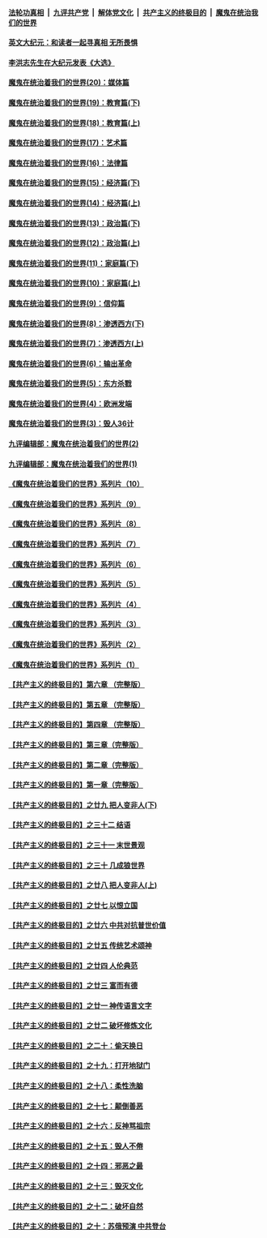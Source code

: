 ####  [法轮功真相](../../../../basic/blob/master/README.md?t=11180832) &nbsp;|&nbsp; [九评共产党](../../../../9ping.md/blob/master/README.md?t=11180832) &nbsp;|&nbsp; [解体党文化](../../../../jtdwh.md/blob/master/README.md?t=11180832)  &nbsp;|&nbsp; [共产主义的终极目的](../../../../gczydzjmd.md/blob/master/README.md?t=11180832) &nbsp;|&nbsp; [魔鬼在统治我们的世界](../../../../mgztzwmdsj.md/blob/master/README.md?t=11180832) 

#### [英文大纪元：和读者一起寻真相 无所畏惧](../pages/nsc422/n12542027.md?t=11180832) 

#### [李洪志先生在大纪元发表《大选》](../pages/nsc422/n12534746.md?t=11180832) 

#### [魔鬼在统治着我们的世界(20)：媒体篇](../pages/nsc422/n10586579.md?t=11180832) 

#### [魔鬼在统治着我们的世界(19)：教育篇(下)](../pages/nsc422/n10564808.md?t=11180832) 

#### [魔鬼在统治着我们的世界(18)：教育篇(上)](../pages/nsc422/n10526970.md?t=11180832) 

#### [魔鬼在统治着我们的世界(17)：艺术篇](../pages/nsc422/n10499093.md?t=11180832) 

#### [魔鬼在统治着我们的世界(16)：法律篇](../pages/nsc422/n10485969.md?t=11180832) 

#### [魔鬼在统治着我们的世界(15)：经济篇(下)](../pages/nsc422/n10469975.md?t=11180832) 

#### [魔鬼在统治着我们的世界(14)：经济篇(上)](../pages/nsc422/n10457370.md?t=11180832) 

#### [魔鬼在统治着我们的世界(13)：政治篇(下)](../pages/nsc422/n10448270.md?t=11180832) 

#### [魔鬼在统治着我们的世界(12)：政治篇(上)](../pages/nsc422/n10444576.md?t=11180832) 

#### [魔鬼在统治着我们的世界(11)：家庭篇(下)](../pages/nsc422/n10440961.md?t=11180832) 

#### [魔鬼在统治着我们的世界(10)：家庭篇(上)](../pages/nsc422/n10435448.md?t=11180832) 

#### [魔鬼在统治着我们的世界(9)：信仰篇](../pages/nsc422/n10432159.md?t=11180832) 

#### [魔鬼在统治着我们的世界(8)：渗透西方(下)](../pages/nsc422/n10429603.md?t=11180832) 

#### [魔鬼在统治着我们的世界(7)：渗透西方(上)](../pages/nsc422/n10426013.md?t=11180832) 

#### [魔鬼在统治着我们的世界(6)：输出革命](../pages/nsc422/n10421536.md?t=11180832) 

#### [魔鬼在统治着我们的世界(5)：东方杀戮](../pages/nsc422/n10417707.md?t=11180832) 

#### [魔鬼在统治着我们的世界(4)：欧洲发端](../pages/nsc422/n10414890.md?t=11180832) 

#### [魔鬼在统治着我们的世界(3)：毁人36计](../pages/nsc422/n10411583.md?t=11180832) 

#### [九评编辑部：魔鬼在统治着我们的世界(2)](../pages/nsc422/n10410036.md?t=11180832) 

#### [九评编辑部：魔鬼在统治着我们的世界(1)](../pages/nsc422/n10406825.md?t=11180832) 

#### [《魔鬼在统治着我们的世界》系列片（10）](../pages/nsc422/n12292670.md?t=11180832) 

#### [《魔鬼在统治着我们的世界》系列片（9）](../pages/nsc422/n12290859.md?t=11180832) 

#### [《魔鬼在统治着我们的世界》系列片（8）](../pages/nsc422/n12287445.md?t=11180832) 

#### [《魔鬼在统治着我们的世界》系列片（7）](../pages/nsc422/n12283425.md?t=11180832) 

#### [《魔鬼在统治着我们的世界》系列片（6）](../pages/nsc422/n12282314.md?t=11180832) 

#### [《魔鬼在统治着我们的世界》系列片（5）](../pages/nsc422/n12281419.md?t=11180832) 

#### [《魔鬼在统治着我们的世界》系列片（4）](../pages/nsc422/n12274024.md?t=11180832) 

#### [《魔鬼在统治着我们的世界》系列片（3）](../pages/nsc422/n12271322.md?t=11180832) 

#### [《魔鬼在统治着我们的世界》系列片（2）](../pages/nsc422/n12269049.md?t=11180832) 

#### [《魔鬼在统治着我们的世界》系列片（1）](../pages/nsc422/n12267575.md?t=11180832) 

#### [【共产主义的终极目的】第六章 （完整版）](../pages/nsc422/n11428913.md?t=11180832) 

#### [【共产主义的终极目的】第五章 （完整版）](../pages/nsc422/n11428912.md?t=11180832) 

#### [【共产主义的终极目的】第四章 （完整版）](../pages/nsc422/n11428907.md?t=11180832) 

#### [【共产主义的终极目的】第三章（完整版）](../pages/nsc422/n11428848.md?t=11180832) 

#### [【共产主义的终极目的】第二章（完整版）](../pages/nsc422/n11428831.md?t=11180832) 

#### [【共产主义的终极目的】第一章（完整版）](../pages/nsc422/n11417651.md?t=11180832) 

#### [【共产主义的终极目的】之廿九 把人变非人(下)](../pages/nsc422/n11344140.md?t=11180832) 

#### [【共产主义的终极目的】之三十二 结语](../pages/nsc422/n11360535.md?t=11180832) 

#### [【共产主义的终极目的】之三十一 末世景观](../pages/nsc422/n11351129.md?t=11180832) 

#### [【共产主义的终极目的】之三十 几成狼世界](../pages/nsc422/n11348280.md?t=11180832) 

#### [【共产主义的终极目的】之廿八 把人变非人(上)](../pages/nsc422/n11340492.md?t=11180832) 

#### [【共产主义的终极目的】之廿七 以恨立国](../pages/nsc422/n11336944.md?t=11180832) 

#### [【共产主义的终极目的】之廿六 中共对抗普世价值](../pages/nsc422/n11324785.md?t=11180832) 

#### [【共产主义的终极目的】之廿五 传统艺术颂神](../pages/nsc422/n11296396.md?t=11180832) 

#### [【共产主义的终极目的】之廿四 人伦典范](../pages/nsc422/n11296397.md?t=11180832) 

#### [【共产主义的终极目的】之廿三 富而有德](../pages/nsc422/n11283598.md?t=11180832) 

#### [【共产主义的终极目的】之廿一 神传语言文字](../pages/nsc422/n11263265.md?t=11180832) 

#### [【共产主义的终极目的】之廿二 破坏修炼文化](../pages/nsc422/n11245728.md?t=11180832) 

#### [【共产主义的终极目的】之二十：偷天换日](../pages/nsc422/n11238846.md?t=11180832) 

#### [【共产主义的终极目的】之十九：打开地狱门](../pages/nsc422/n11206376.md?t=11180832) 

#### [【共产主义的终极目的】之十八：柔性洗脑](../pages/nsc422/n11199994.md?t=11180832) 

#### [【共产主义的终极目的】之十七：颠倒善恶](../pages/nsc422/n11179782.md?t=11180832) 

#### [【共产主义的终极目的】之十六：反神骂祖宗](../pages/nsc422/n11166798.md?t=11180832) 

#### [【共产主义的终极目的】之十五：毁人不倦](../pages/nsc422/n11166792.md?t=11180832) 

#### [【共产主义的终极目的】之十四：邪恶之最](../pages/nsc422/n11150249.md?t=11180832) 

#### [【共产主义的终极目的】之十三：毁灭文化](../pages/nsc422/n11135227.md?t=11180832) 

#### [【共产主义的终极目的】之十二：破坏自然](../pages/nsc422/n11135214.md?t=11180832) 

#### [【共产主义的终极目的】之十：苏俄预演 中共登台](../pages/nsc422/n11118424.md?t=11180832) 

